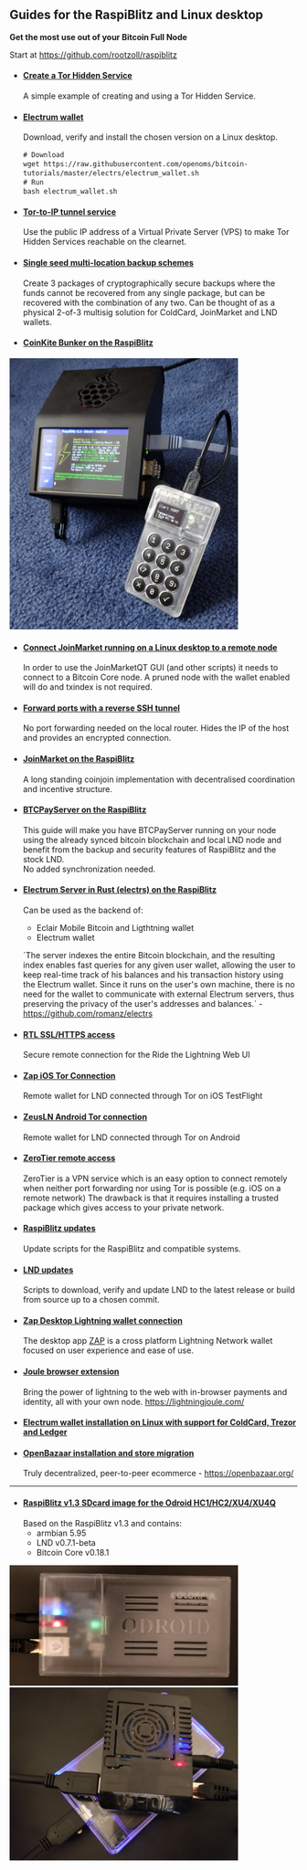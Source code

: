 ## Guides for the RaspiBlitz and Linux desktop
**Get the most use out of your Bitcoin Full Node**

Start at <https://github.com/rootzoll/raspiblitz>

* #### [Create a Tor Hidden Service](tor_hidden_service_example.md)
    A simple example of creating and using a Tor Hidden Service.

* #### [Electrum wallet](electrs/electrum_wallet.sh)
    Download, verify and install the chosen version on a Linux desktop.
    ```
    # Download
    wget https://raw.githubusercontent.com/openoms/bitcoin-tutorials/master/electrs/electrum_wallet.sh 
    # Run
    bash electrum_wallet.sh
    ```

* #### [Tor-to-IP tunnel service](tor2ip_tunnel.md)
     Use the public IP address of a Virtual Private Server (VPS) to make Tor Hidden Services reachable on the clearnet.

* #### [Single seed multi-location backup schemes](backups/README.md)
     Create 3 packages of cryptographically secure backups where the funds cannot be recovered from any single package, but can be recovered with the combination of any two. Can be thought of as a physical 2-of-3 multisig solution for ColdCard, JoinMarket and LND wallets.

* #### [CoinKite Bunker on the RaspiBlitz](ckbunker_on_blitz.md)

<p align="left">
  <img width="400" src="/images/ckbunker.starthsm.jpg">
</p>

* #### [Connect JoinMarket running on a Linux desktop to a remote node](joinmarket/joinmarket_desktop_to_blitz.md)
    In order to use the JoinMarketQT GUI (and other scripts) it needs to connect to a Bitcoin Core node. A pruned node with the wallet enabled will do and txindex is not required.

* #### [Forward ports with a reverse SSH tunnel](ssh_tunnel.md)
    No port forwarding needed on the local router.
    Hides the IP of the host and provides an encrypted connection. 


* #### [JoinMarket on the RaspiBlitz](joinmarket/README.md)
    A long standing coinjoin implementation with decentralised coordination and incentive structure.

* #### [BTCPayServer on the RaspiBlitz](BTCPayServer/README.md)

    This guide will make you have BTCPayServer running on your node using the already synced bitcoin blockchain and local LND node and benefit from the backup and security features of RaspiBlitz and the stock LND.  
    No added synchronization needed. 

* #### [Electrum Server in Rust (electrs) on the RaspiBlitz](electrs/README.md)
    Can be used as the backend of:
    * Eclair Mobile Bitcoin and Ligthtning wallet
    * Electrum wallet

    \`The server indexes the entire Bitcoin blockchain, and the resulting index enables fast queries for any given user wallet, allowing the user to keep real-time track of his balances and his transaction history using the Electrum wallet. Since it runs on the user's own machine, there is no need for the wallet to communicate with external Electrum servers, thus preserving the privacy of the user's addresses and balances.\` - <https://github.com/romanz/electrs>

* #### [RTL SSL/HTTPS access](nginx/README.md)
    Secure remote connection for the Ride the Lightning Web UI

* #### [Zap iOS Tor Connection](Zap_to_RaspiBlitz_through_Tor.md)
    Remote wallet for LND connected through Tor on iOS TestFlight
    
* #### [ZeusLN Android Tor connection](Zeus_to_RaspiBlitz_through_Tor.md)
    Remote wallet for LND connected through Tor on Android

* #### [ZeroTier remote access](zerotier/README.md)

    ZeroTier is a VPN service which is an easy option to connect remotely when neither port forwarding nor using Tor is possible (e.g. iOS on a remote network)
    The drawback is that it requires installing a trusted package which gives access to your private network.

* ####  [RaspiBlitz updates](raspiblitz.updates/README.md)
    Update scripts for the RaspiBlitz and compatible systems.

* #### [LND updates](https://github.com/openoms/lightning-node-management/blob/master/lnd.updates/README.md)
    Scripts to download, verify and update LND to the latest release or build from source up to a chosen commit.

* #### [Zap Desktop Lightning wallet connection](ZAPtoRaspiBolt/README.md)  
    The desktop app [ZAP](https://github.com/LN-Zap/zap-desktop) is a cross platform Lightning Network wallet focused on user experience and ease of use.

* #### [Joule browser extension](JouleToRaspiBlitz.md) 
    Bring the power of lightning to the web with in-browser payments and identity, all with your own node. <https://lightningjoule.com/>

* #### [Electrum wallet installation on Linux with support for ColdCard, Trezor and Ledger](Electrum_ColdCard_Trezor_Ledger_EPS.md)

* #### [OpenBazaar installation and store migration](https://gist.github.com/openoms/ba843f7c44ff9c7ca0b5a80e12a0aeb4)
    Truly decentralized, peer-to-peer ecommerce - https://openbazaar.org/

---

* #### [RaspiBlitz v1.3 SDcard image for the Odroid HC1/HC2/XU4/XU4Q](https://github.com/openoms/raspiblitz/releases/tag/v1.3)
    Based on the RaspiBlitz v1.3 and contains:
    * armbian 5.95
    * LND v0.7.1-beta 
    * Bitcoin Core v0.18.1

<p align="left">
  <img width="400" src="/images/HC1.jpeg">
  <img width="400" src="/images/XU4.jpeg">
</p>
